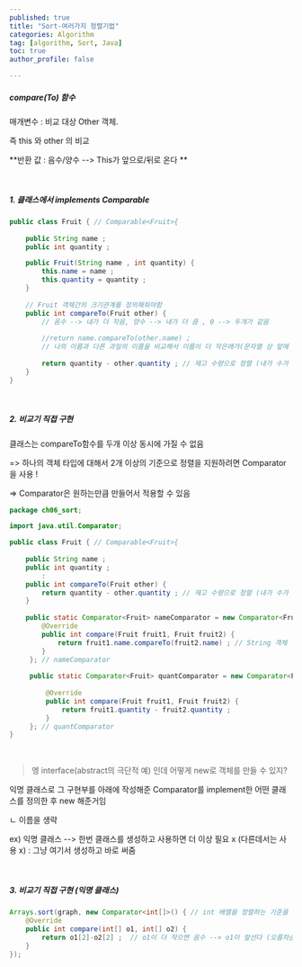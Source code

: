 ```yaml
---
published: true
title: "Sort-여러가지 정렬기법" 
categories: Algorithm 
tag: [algorithm, Sort, Java] 
toc: true
author_profile: false 

---
```




##### compare(To) 함수 

매개변수 : 비교 대상 Other 객체. 

즉 this 와 other 의 비교 

**반환 값 : 음수/양수 --> This가 앞으로/뒤로 온다 **

<br>





##### 1. 클래스에서 implements Comparable

```java
public class Fruit { // Comparable<Fruit>{
	
	public String name ; 
	public int quantity ; 

	public Fruit(String name , int quantity) {
		this.name = name ; 
		this.quantity = quantity ; 
	}
	
	// Fruit 객체간의 크기관계를 정의해줘야함 
	public int compareTo(Fruit other) { 
		// 음수 --> 내가 더 작음, 양수 --> 내가 더 큼 , 0 --> 두개가 같음
		
		//return name.compareTo(other.name) ; 
		// 나의 이름과 다른 과일의 이름을 비교해서 이름이 더 작은애가(문자열 상 앞에 있는애가) 더 작은애 (이름의 사전식 순서가 빠른애를 더 작은애로 보겠다) 
		
		return quantity - other.quantity ; // 재고 수량으로 정렬 (내가 수가 더 작으면 음수 리턴 ) 	
	}	
}  
```

<br>



##### 2. 비교기 직접 구현

클래스는 compareTo함수를 두개 이상 동시에 가질 수 없음 

=> 하나의 객체 타입에 대해서 2개 이상의 기준으로 정렬을 지원하려면 Comparator을 사용 ! 

=> Comparator은 원하는만큼 만들어서 적용할 수 있음 

```java
package ch06_sort;

import java.util.Comparator;

public class Fruit { // Comparable<Fruit>{
	
	public String name ; 
	public int quantity ; 
        :	
	public int compareTo(Fruit other) { 
		return quantity - other.quantity ; // 재고 수량으로 정렬 (내가 수가 더 작으면 음수 리턴 ) 	
	}	
	
	public static Comparator<Fruit> nameComparator = new Comparator<Fruit>() {	
		@Override
		public int compare(Fruit fruit1, Fruit fruit2) {
			return fruit1.name.compareTo(fruit2.name) ; // String 객체 안에 있는 compareTo() 사용 
		}
	 }; // nameComparator
	
	 public static Comparator<Fruit> quantComparator = new Comparator<Fruit>() {
		 
		 @Override
		 public int compare(Fruit fruit1, Fruit fruit2) {
			 return fruit1.quantity - fruit2.quantity ; 
		 }
	 }; // quantComparator
}

```

<br>

> 엥 interface(abstract의 극단적 예) 인데 어떻게 new로 객체를 만들 수 있지? 

익명 클래스로 그 구현부를 아래에 작성해준 Comparator를 implement한 어떤 클래스를 정의한 후 new 해준거임

ㄴ 이름을 생략 

ex) 익명 클래스 --> 한번  클래스를 생성하고 사용하면 더 이상 필요 x (다른데서는 사용 x) : 그냥 여기서 생성하고 바로 써줌  

<br>



##### 3. 비교기 직접 구현 (익명 클래스)

```java
Arrays.sort(graph, new Comparator<int[]>() { // int 배열을 정렬하는 기준을 넣어줌
	@Override
	public int compare(int[] o1, int[] o2) {
		return o1[2]-o2[2] ;  // o1이 더 작으면 음수 --> o1이 앞선다 (오름차순) 
	}
});
```

<br>



